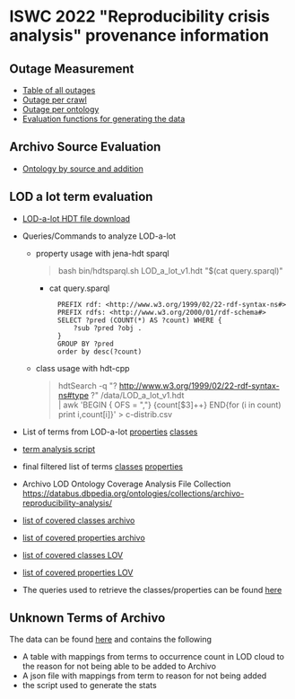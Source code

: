 # ISWC 2022 "Reproducibility crisis analysis" provenance information

## Outage Measurement

- [Table of all outages](https://docs.google.com/spreadsheets/d/1bL0cnzxPP2y46Z-byf56oHNwREnid1cG0affctbD9fI/edit#gid=281687190)
- [Outage per crawl](https://docs.google.com/spreadsheets/d/1bL0cnzxPP2y46Z-byf56oHNwREnid1cG0affctbD9fI/edit#gid=694221323)
- [Outage per ontology](https://docs.google.com/spreadsheets/d/1bL0cnzxPP2y46Z-byf56oHNwREnid1cG0affctbD9fI/edit#gid=1207680809)
- [Evaluation functions for generating the data](/iswc2022/archivo_data/iswc_eval.py)

## Archivo Source Evaluation
- [Ontology by source and addition](https://databus.dbpedia.org/ontologies/archivo-indices/ontologies/2021.11.21-220000/ontologies_type=official.csv)

## LOD a lot term evaluation

- [LOD-a-lot HDT file download](http://lod-a-lot.lod.labs.vu.nl/data/LOD_a_lot_v1.hdt)
- Queries/Commands to analyze LOD-a-lot
  - property usage with jena-hdt sparql
   
    > bash bin/hdtsparql.sh LOD_a_lot_v1.hdt "$(cat query.sparql)"

    - cat query.sparql

            PREFIX rdf: <http://www.w3.org/1999/02/22-rdf-syntax-ns#>
            PREFIX rdfs: <http://www.w3.org/2000/01/rdf-schema#>
            SELECT ?pred (COUNT(*) AS ?count) WHERE {
                ?sub ?pred ?obj .
            }
            GROUP BY ?pred
            order by desc(?count)
   
  - class usage with hdt-cpp
    > hdtSearch -q "? http://www.w3.org/1999/02/22-rdf-syntax-ns#type ?" /data/LOD_a_lot_v1.hdt  
    |  awk 'BEGIN { OFS = ","} {count[$3]++} END{for (i in count) print i,count[i]}' > c-distrib.csv
- List of terms from LOD-a-lot [properties](https://x.tools.dbpedia.org/archivo/hdt-java/hdt-jena/p-distrib.csv) [classes](https://x.tools.dbpedia.org/archivo/hdt-java/hdt-jena/c-distrib.tsv)
- [term analysis script](https://github.dev/dbpedia/archivo/blob/3bce0f9034dd06a99baae3522e1e41538b4608cf/eswc2021/analyze.sh)
- final filtered list of terms [classes](https://x.tools.dbpedia.org/archivo/hdt-java/hdt-jena/c-distrib-min10.tsv) [properties](https://x.tools.dbpedia.org/archivo/hdt-java/hdt-jena/p-distrib-min10.csv)

- Archivo LOD Ontology Coverage Analysis File Collection 
https://databus.dbpedia.org/ontologies/collections/archivo-reproducibility-analysis/ 
- [list of covered classes archivo](https://docs.google.com/spreadsheets/d/1tv_RZZwhgEc6vv1WPbAowyf6BMxxKbN-QtVYrsQ1Oc4/edit#gid=1761364766)
- [list of covered properties archivo](https://docs.google.com/spreadsheets/d/1tv_RZZwhgEc6vv1WPbAowyf6BMxxKbN-QtVYrsQ1Oc4/edit#gid=1761364766)
- [list of covered classes LOV](https://docs.google.com/spreadsheets/d/1tv_RZZwhgEc6vv1WPbAowyf6BMxxKbN-QtVYrsQ1Oc4/edit#gid=1418696249)
- [list of covered properties LOV](https://docs.google.com/spreadsheets/d/1tv_RZZwhgEc6vv1WPbAowyf6BMxxKbN-QtVYrsQ1Oc4/edit#gid=33490866)
- The queries used to retrieve the classes/properties can be found [here](queries)

## Unknown Terms of Archivo 

The data can be found [here](unknown_terms_crawl/term_count_reason_mapping.csv) and contains the following
* A table with mappings from terms to occurrence count in LOD cloud to the reason for not being able to be added to Archivo
* A json file with mappings from term to reason for not being added
* the script used to generate the stats

